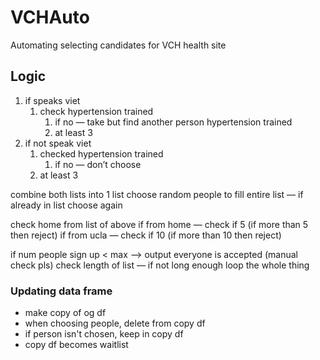 # VCHAuto
Automating selecting candidates for VCH health site


## Logic

1. if speaks viet
    1. check hypertension trained
        1. if no — take but find another person hypertension trained
        2. at least 3
2. if not speak viet
    1. checked hypertension trained
        1. if no — don’t choose
    2. at least 3

combine both lists into 1 list
choose random people to fill entire list — if already in list choose again

check home from list of above
	if from home — check if 5 (if more than 5 then reject)
	if from ucla — check if 10 (if more than 10 then reject)

if num people sign up < max  —> output everyone is accepted (manual check pls)
check length of list — if not long enough loop the whole thing


### Updating data frame
- make copy of og df
- when choosing people, delete from copy df
- if person isn't chosen, keep in copy df
- copy df becomes waitlist
